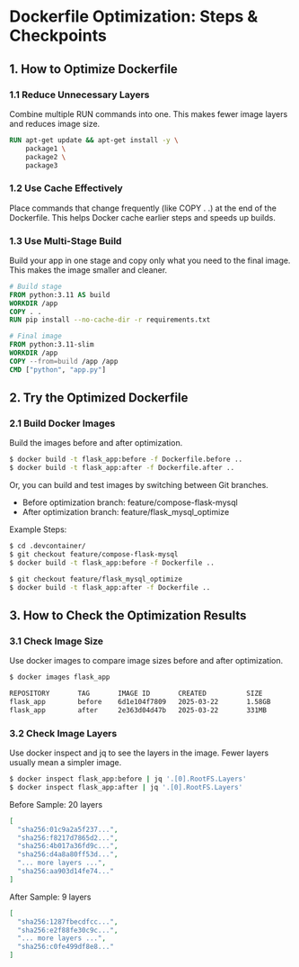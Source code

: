 # Dockerfile Optimization: Steps & Checkpoints

## 1. How to Optimize Dockerfile

### 1.1 Reduce Unnecessary Layers
Combine multiple RUN commands into one. This makes fewer image layers and reduces image size.

```dockerfile
RUN apt-get update && apt-get install -y \
    package1 \
    package2 \
    package3
```

### 1.2 Use Cache Effectively
Place commands that change frequently (like COPY . .) at the end of the Dockerfile. This helps Docker cache earlier steps and speeds up builds.

### 1.3 Use Multi-Stage Build
Build your app in one stage and copy only what you need to the final image. This makes the image smaller and cleaner.

```dockerfile
# Build stage
FROM python:3.11 AS build
WORKDIR /app
COPY . .
RUN pip install --no-cache-dir -r requirements.txt

# Final image
FROM python:3.11-slim
WORKDIR /app
COPY --from=build /app /app
CMD ["python", "app.py"]
```

## 2. Try the Optimized Dockerfile

### 2.1 Build Docker Images
Build the images before and after optimization.

```bash
$ docker build -t flask_app:before -f Dockerfile.before ..
$ docker build -t flask_app:after -f Dockerfile.after ..
```

Or, you can build and test images by switching between Git branches.

- Before optimization branch: feature/compose-flask-mysql
- After optimization branch: feature/flask_mysql_optimize

Example Steps:
```bash
$ cd .devcontainer/
$ git checkout feature/compose-flask-mysql
$ docker build -t flask_app:before -f Dockerfile ..

$ git checkout feature/flask_mysql_optimize
$ docker build -t flask_app:after -f Dockerfile ..
```

## 3. How to Check the Optimization Results

### 3.1 Check Image Size

Use docker images to compare image sizes before and after optimization.

```bash
$ docker images flask_app

REPOSITORY       TAG       IMAGE ID       CREATED          SIZE
flask_app        before    6d1e104f7809   2025-03-22       1.58GB
flask_app        after     2e363d04d47b   2025-03-22       331MB
```

### 3.2 Check Image Layers
Use docker inspect and jq to see the layers in the image. Fewer layers usually mean a simpler image.

```bash
$ docker inspect flask_app:before | jq '.[0].RootFS.Layers'
$ docker inspect flask_app:after | jq '.[0].RootFS.Layers'
```

Before Sample: 20 layers
```json
[
  "sha256:01c9a2a5f237...",
  "sha256:f8217d7865d2...",
  "sha256:4b017a36fd9c...",
  "sha256:d4a8a80ff53d...",
  "... more layers ...",
  "sha256:aa903d14fe74..."
]
```

After Sample: 9 layers
```json
[
  "sha256:1287fbecdfcc...",
  "sha256:e2f88fe30c9c...",
  "... more layers ...",
  "sha256:c0fe499df8e8..."
]
```
